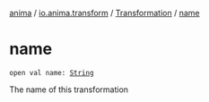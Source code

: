 [anima](../../index.md) / [io.anima.transform](../index.md) / [Transformation](index.md) / [name](./name.md)

# name

`open val name: `[`String`](https://kotlinlang.org/api/latest/jvm/stdlib/kotlin/-string/index.html)

The name of this transformation

